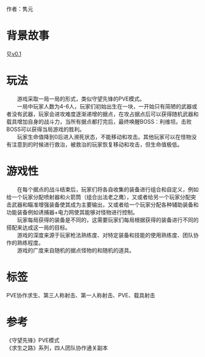 作者：隽元

# 背景故事

见[v0.1](.\\v0.1.md)

# 玩法

&emsp;&emsp;游戏采取一局一局的形式，类似守望先锋的PVE模式。   
&emsp;&emsp;一局中玩家人数为4-6人，玩家们初始出生在一块，一开始只有简陋的武器或者没有武器，玩家会进攻难度逐渐递增的据点，在攻占据点后可以获得随机武器和载具增加自身的战斗力，当所有据点都打完后，最终唤醒BOSS：利维坦。击败BOSS可以获得当局游戏的胜利。  
&emsp;&emsp;玩家生命值降到0后进入濒死状态，不能移动和攻击。其他玩家可以在怪物没有注意到的时候进行救治，被救治的玩家恢复移动和攻击，但生命值极低。

# 游戏性

&emsp;&emsp;在每个据点的战斗结束后，玩家们将各自收集的装备进行组合和自定义，例如给一个玩家分配喷射器和火箭筒（组合出法老之鹰），又或者给另一个玩家分配突击武器和瞄准增强装备使其成为主要输出，又或者给一个玩家分配各种辅助装备和功能装备例如诱捕器+电力网使其能够对怪物进行控制。  
&emsp;&emsp;玩家每局获得的装备是不同的，这需要玩家们每局根据获得的装备进行不同的搭配来达成这一局的目标。  
&emsp;&emsp;游戏的深度来源于玩家枪法熟练度、对特定装备和技能的使用熟练度、团队协作的熟练程度。  
&emsp;&emsp;游戏的广度来自随机的据点怪物的和随机的道具。  

# 标签

PVE协作求生、第三人称射击、第一人称射击、PVE、载具射击

# 参考  

《守望先锋》PVE模式  
《求生之路》系列，四人团队协作通关副本

